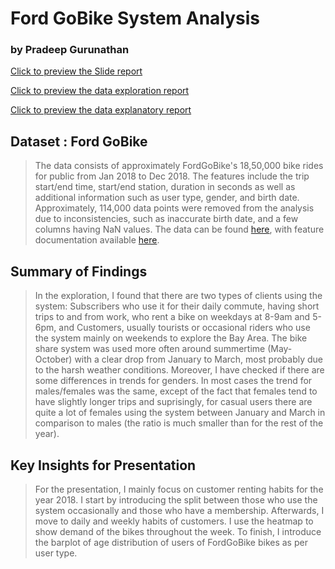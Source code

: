 # Ford GoBike System Analysis 
### by Pradeep Gurunathan

[Click to preview the Slide report](http://htmlpreview.github.io/?https://github.com/Pradeepgurunathan/Ford-GoBike-System-Analysis/blob/master/Data_Explanatory_Slide_report.slides.html)


[Click to preview the data exploration report](http://htmlpreview.github.io/?https://github.com/Pradeepgurunathan/Ford-GoBike-System-Analysis/blob/master/Data_Explanatory_Slide_report.html)

[Click to preview the data explanatory report](http://htmlpreview.github.io/?https://github.com/Pradeepgurunathan/Ford-GoBike-System-Analysis/blob/master/Data_Exploration_report.html)

## Dataset : Ford GoBike

> The data consists of approximately FordGoBike's 18,50,000 bike rides for public from Jan 2018 to Dec 2018. The features include the trip start/end time, start/end station, duration in seconds as well as additional information such as user type, gender, and birth date. Approximately, 114,000 data points were removed from the analysis due to inconsistencies, such as inaccurate birth date, and a few columns having NaN values. The data can be found [here](https://s3.amazonaws.com/fordgobike-data/index.html), with feature documentation available [here](https://www.lyft.com/bikes/bay-wheels/system-data).


## Summary of Findings

> In the exploration, I found that there are two types of clients using the system: Subscribers who use it for their daily commute, having short trips to and from work, who rent a bike on weekdays at 8-9am and 5-6pm, and Customers, usually tourists or occasional riders who use the system mainly on weekends to explore the Bay Area. The bike share system was used more often around summertime (May-October) with a clear drop from January to March, most probably due to the harsh weather conditions. Moreover, I have checked if there are some differences in trends for genders. In most cases the trend for males/females was the same, except of the fact that females tend to have slightly longer trips and suprisingly, for casual users there are quite a lot of females using the system between January and March in comparison to males (the ratio is much smaller than for the rest of the year).

    

## Key Insights for Presentation

> For the presentation, I  mainly focus on customer renting habits for the year 2018. 
  I start by introducing the split between those who use the system occasionally and those who have a membership. Afterwards, I move to daily and weekly habits of customers. I use the heatmap to show demand of the bikes throughout the week. To finish, I introduce the barplot of age distribution of users of FordGoBike bikes as per user type.
